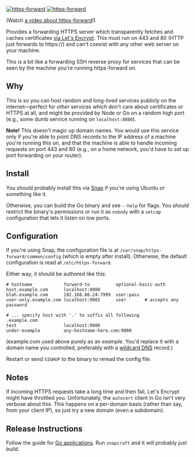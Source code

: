 [![https-forward](https://snapcraft.io//https-forward/badge.svg)](https://snapcraft.io/https-forward)
[![https-forward](https://snapcraft.io//https-forward/trending.svg?name=0)](https://snapcraft.io/https-forward)

(Watch [a video about https-forward](https://www.youtube.com/watch?v=CL0fC1hD54M)!)

Provides a forwarding HTTPS server which transparently fetches and caches certificates [via Let's Encrypt](https://godoc.org/golang.org/x/crypto/acme/autocert).
This must run on 443 and 80 (HTTP just forwards to https://) and can't coexist with any other web server on your machine.

This is a bit like a forwarding SSH reverse proxy for services that can be seen by the machine you're running https-forward on.

## Why

This is so you can host random and long-lived services publicly on the internet—perfect for _other_ services which don't care about certificates or HTTPS at all, and might be provided by Node or Go on a random high port (e.g., some dumb service running on `localhost:8080`).

**Note!** This doesn't magic up domain names.
You would use this service only if you're able to point DNS records to the IP address of a machine you're running this on, and that the machine is able to handle incoming requests on port 443 and 80 (e.g., on a home network, you'd have to set up port forwarding on your router).

## Install

You should probably install this via [Snap](https://snapcraft.io/https-forward) if you're using Ubuntu or something like it.

Otherwise, you can build the Go binary and see `--help` for flags.
You _should_ restrict the binary's permissions or run it as `nobody` with a `setcap` configuration that lets it listen on low ports.

## Configuration

If you're using Snap, the configuration file is at `/var/snap/https-forward/common/config` (which is empty after install).
Otherwise, the default configuration is read at `/etc/https-forward`.

Either way, it should be authored like this:

    # hostname            forward-to          optional-basic-auth
    host.example.com      localhost:8080
    blah.example.com      192.168.86.24:7999  user:pass
    user-only.example.com localhost:9002      user       # accepts any password
   
    # ... specify host with '.' to suffix all following
    .example.com
    test                  localhost:9000
    under-example         any-hostname-here.com:9000

(example.com used above purely as an _example_.
You'd replace it with a domain name you controlled, preferably with a [wildcard DNS](https://en.wikipedia.org/wiki/Wildcard_DNS_record) record.)

Restart or send `SIGHUP` to the binary to reread the config file.

## Notes

If incoming HTTPS requests take a long time and then fail, Let's Encrypt might have throttled you.
Unfortunately, the `autocert` client in Go isn't very verbose about this.
This happens on a per-domain basis (rather than say, from your client IP), so just try a new domain (even a subdomain).

## Release Instructions

Follow the guide for [Go applications](https://snapcraft.io/docs/go-applications).
Run `snapcraft` and it will probably just build.

